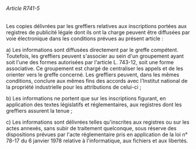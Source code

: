 ###### Article R741-5

Les copies délivrées par les greffiers relatives aux inscriptions portées aux registres de publicité légale dont ils ont la charge peuvent être diffusées par voie électronique dans les conditions prévues au présent article :

a) Les informations sont diffusées directement par le greffe compétent. Toutefois, les greffiers peuvent s'associer au sein d'un groupement ayant soit l'une des formes autorisées par l'article L. 743-12, soit une forme associative. Ce groupement est chargé de centraliser les appels et de les orienter vers le greffe concerné. Les greffiers peuvent, dans les mêmes conditions, conclure aux mêmes fins des accords avec l'Institut national de la propriété industrielle pour les attributions de celui-ci ;

b) Les informations ne portent que sur les inscriptions figurant, en application des textes législatifs et réglementaires, aux registres dont les greffiers assurent la tenue ;

c) Les informations sont délivrées telles qu'inscrites aux registres ou sur les actes annexés, sans subir de traitement quelconque, sous réserve des dispositions prévues par l'acte réglementaire pris en application de la loi n° 78-17 du 6 janvier 1978 relative à l'informatique, aux fichiers et aux libertés.

